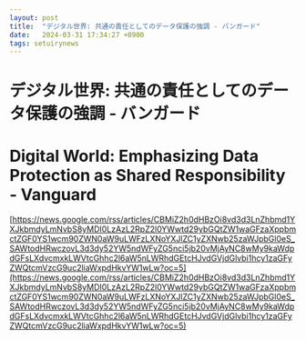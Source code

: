```yaml
---
layout: post
title:  "デジタル世界: 共通の責任としてのデータ保護の強調 - バンガード"
date:   2024-03-31 17:34:27 +0900
tags: setuirynews 
---
```


# デジタル世界: 共通の責任としてのデータ保護の強調 - バンガード



# Digital World: Emphasizing Data Protection as Shared Responsibility - Vanguard

[https://news.google.com/rss/articles/CBMiZ2h0dHBzOi8vd3d3LnZhbmd1YXJkbmdyLmNvbS8yMDI0LzAzL2RpZ2l0YWwtd29ybGQtZW1waGFzaXppbmctZGF0YS1wcm90ZWN0aW9uLWFzLXNoYXJlZC1yZXNwb25zaWJpbGl0eS_SAWtodHRwczovL3d3dy52YW5ndWFyZG5nci5jb20vMjAyNC8wMy9kaWdpdGFsLXdvcmxkLWVtcGhhc2l6aW5nLWRhdGEtcHJvdGVjdGlvbi1hcy1zaGFyZWQtcmVzcG9uc2liaWxpdHkvYW1wLw?oc=5](https://news.google.com/rss/articles/CBMiZ2h0dHBzOi8vd3d3LnZhbmd1YXJkbmdyLmNvbS8yMDI0LzAzL2RpZ2l0YWwtd29ybGQtZW1waGFzaXppbmctZGF0YS1wcm90ZWN0aW9uLWFzLXNoYXJlZC1yZXNwb25zaWJpbGl0eS_SAWtodHRwczovL3d3dy52YW5ndWFyZG5nci5jb20vMjAyNC8wMy9kaWdpdGFsLXdvcmxkLWVtcGhhc2l6aW5nLWRhdGEtcHJvdGVjdGlvbi1hcy1zaGFyZWQtcmVzcG9uc2liaWxpdHkvYW1wLw?oc=5)


